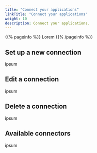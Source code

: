 ```yaml
---
title: "Connect your applications"
linkTitle: "Connect your applications"
weight: 10
description: Connect your applications.
---
```


{{% pageinfo %}}
Lorem
{{% /pageinfo %}}

## Set up a new connection

ipsum

## Edit a connection

ipsum

## Delete a connection

ipsum

## Available connectors

ipsum
